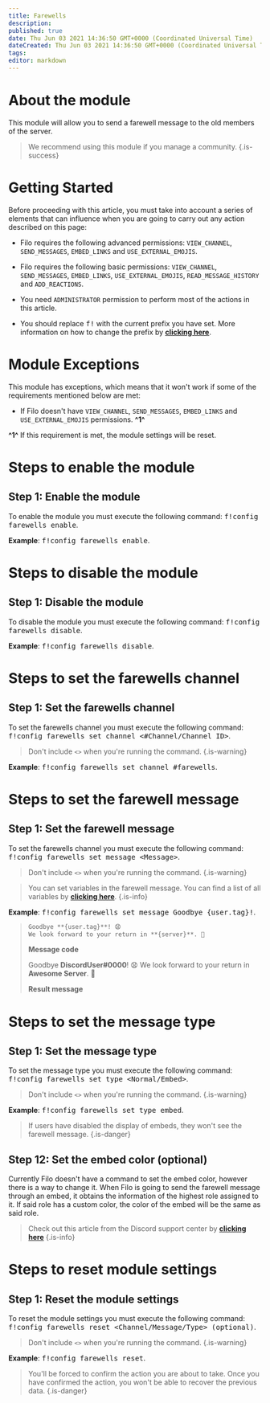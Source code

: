 ```yaml
---
title: Farewells
description:
published: true
date: Thu Jun 03 2021 14:36:50 GMT+0000 (Coordinated Universal Time)
dateCreated: Thu Jun 03 2021 14:36:50 GMT+0000 (Coordinated Universal Time)
tags:
editor: markdown
---
```


# About the module

This module will allow you to send a farewell message to the old members of the server.

> We recommend using this module if you manage a community.
{.is-success}

# Getting Started

Before proceeding with this article, you must take into account a series of elements that can influence when you are going to carry out any action described on this page:

- Filo requires the following advanced permissions: ``VIEW_CHANNEL``, ``SEND_MESSAGES``, ``EMBED_LINKS`` and ``USE_EXTERNAL_EMOJIS``.

- Filo requires the following basic permissions: ``VIEW_CHANNEL``, ``SEND_MESSAGES``, ``EMBED_LINKS``, ``USE_EXTERNAL_EMOJIS``, ``READ_MESSAGE_HISTORY`` and ``ADD_REACTIONS``.

- You need ``ADMINISTRATOR`` permission to perform most of the actions in this article.

- You should replace <kbd>f!</kbd> with the current prefix you have set. More information on how to change the prefix by **[clicking here](es/modules/prefix)**.

# Module Exceptions

This module has exceptions, which means that it won't work if some of the requirements mentioned below are met:

- If Filo doesn't have ``VIEW_CHANNEL``, ``SEND_MESSAGES``, ``EMBED_LINKS`` and ``USE_EXTERNAL_EMOJIS`` permissions. **^1^**

**^1^** If this requirement is met, the module settings will be reset.

# Steps to enable the module

## **Step 1**: Enable the module

To enable the module you must execute the following command: <kbd>f!config farewells enable</kbd>.

**Example**: <kbd>f!config farewells enable</kbd>.

# Steps to disable the module

## **Step 1**: Disable the module

To disable the module you must execute the following command: <kbd>f!config farewells disable</kbd>.

**Example**: <kbd>f!config farewells disable</kbd>.

# Steps to set the farewells channel

## **Step 1**: Set the farewells channel

To set the farewells channel you must execute the following command: <kbd>f!config farewells set channel \<#Channel/Channel ID></kbd>.

> Don't include ``<>`` when you're running the command.
{.is-warning}

**Example**: <kbd>f!config farewells set channel #farewells</kbd>.

# Steps to set the farewell message

## **Step 1**: Set the farewell message

To set the farewells channel you must execute the following command: <kbd>f!config farewells set message \<Message></kbd>.

> Don't include ``<>`` when you're running the command.
{.is-warning}

> You can set variables in the farewell message. You can find a list of all variables by **[clicking here](/es/modules/farewells/variables)**.
{.is-info}

**Example**: <kbd>f!config farewells set message Goodbye {user.tag}!</kbd>.

> ```md
> Goodbye **{user.tag}**! 😧
> We look forward to your return in **{server}**. 👋
> ```
> **Message code**
>
> Goodbye **DiscordUser#0000**! 😧
> We look forward to your return in **Awesome Server**. 👋
>
> **Result message**

# Steps to set the message type

## **Step 1**: Set the message type

To set the message type you must execute the following command: <kbd>f!config farewells set type \<Normal/Embed></kbd>.

> Don't include ``<>`` when you're running the command.
{.is-warning}

**Example**: <kbd>f!config farewells set type embed</kbd>.

> If users have disabled the display of embeds, they won't see the farewell message.
{.is-danger}

## **Step 12**: Set the embed color (optional)

Currently Filo doesn't have a command to set the embed color, however there is a way to change it. When Filo is going to send the farewell message through an embed, it obtains the information of the highest role assigned to it. If said role has a custom color, the color of the embed will be the same as said role.

> Check out this article from the Discord support center by **[clicking here](https://support.discord.com/hc/en-us/articles/214836687)**
{.is-info}

# Steps to reset module settings

## **Step 1**: Reset the module settings

To reset the module settings you must execute the following command: <kbd>f!config farewells reset \<Channel/Message/Type> (optional)</kbd>.

> Don't include ``<>`` when you're running the command.
{.is-warning}

**Example**: <kbd>f!config farewells reset</kbd>.

> You'll be forced to confirm the action you are about to take. Once you have confirmed the action, you won't be able to recover the previous data.
{.is-danger}
